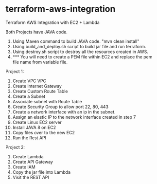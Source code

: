 # terraform-aws-integration
Terraform AWS Integration with EC2 + Lambda

Both Projects have JAVA code. 
1. Using Maven command to build JAVA code. "mvn clean install"
2. Using build_and_deploy.sh script to build jar file and run terraform.
3. Using destroy.sh script to destroy all the resources created in AWS.
4. *** You will need to create a PEM file within EC2 and replace the pem file name from variable file.


Project 1:
1. Create VPC VPC
2. Create Internet Gateway 
3. Create Custom Route Table 
4. Create a Subnet
5. Associate subnet with Route Table
6. Create Security Group to allow port 22, 80, 443
7. Create a network interface with an ip in the subnet. 
8. Assign an elastic IP to the network interface created in step 7
9. Create Linux EC2 server
10. Install JAVA 8 on EC2
11. Copy files over to the new EC2
12. Run the Rest API


Project 2:
1. Create Lambda 
2. Create API Gateway
3. Create IAM
4. Copy the jar file into Lambda
5. Visit the REST API
